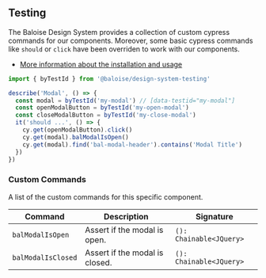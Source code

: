 ## Testing

The Baloise Design System provides a collection of custom cypress commands for our components. Moreover, some basic cypress commands like `should` or `click` have been overriden to work with our components.

- [More information about the installation and usage](/components/tooling/testing.html)

<!-- START: human documentation -->

```typescript
import { byTestId } from '@baloise/design-system-testing'

describe('Modal', () => {
  const modal = byTestId('my-modal') // [data-testid="my-modal"]
  const openModalButton = byTestId('my-open-modal')
  const closeModalButton = byTestId('my-close-modal')
  it('should ...', () => {
    cy.get(openModalButton).click()
    cy.get(modal).balModalIsOpen()
    cy.get(modal).find('bal-modal-header').contains('Modal Title')
  })
})
```

<!-- END: human documentation -->

### Custom Commands

A list of the custom commands for this specific component.

| Command            | Description                    | Signature               |
| ------------------ | ------------------------------ | ----------------------- |
| `balModalIsOpen`   | Assert if the modal is open.   | `(): Chainable<JQuery>` |
| `balModalIsClosed` | Assert if the modal is closed. | `(): Chainable<JQuery>` |
